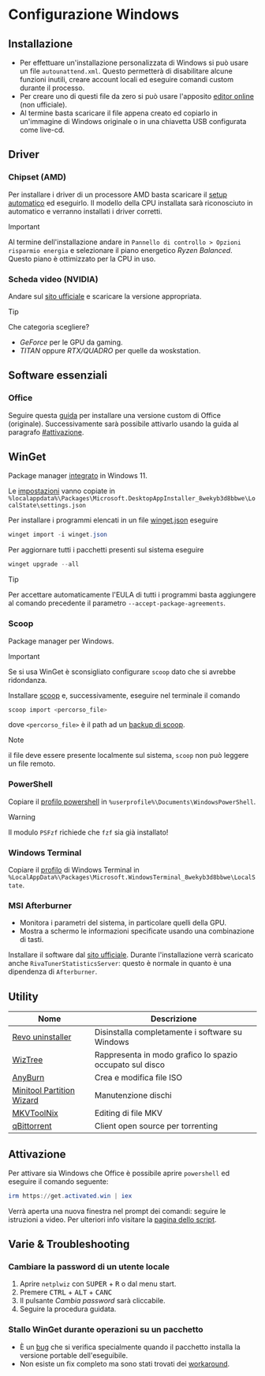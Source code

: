 # Configurazione Windows
## Installazione
- Per effettuare un'installazione personalizzata di Windows si può usare un file `autounattend.xml`. Questo permetterà di disabilitare
alcune funzioni inutili, creare account locali ed eseguire comandi custom durante il processo.
- Per creare uno di questi file da zero si può usare l'apposito [editor online](https://schneegans.de/windows/unattend-generator/) (non ufficiale).
- Al termine basta scaricare il file appena creato ed copiarlo in un'immagine di Windows originale o in una chiavetta USB
configurata come live-cd.

## Driver
### Chipset (AMD)
Per installare i driver di un processore AMD basta scaricare il
[setup automatico](https://drivers.amd.com/drivers/installer/24.10/whql/amd-software-adrenalin-edition-24.8.1-minimalsetup-240829_web.exe) ed eseguirlo.
Il modello della CPU installata sarà riconosciuto in automatico e verranno installati i driver corretti.
> [!IMPORTANT]
> Al termine dell'installazione andare in `Pannello di controllo > Opzioni risparmio energia` e selezionare il piano energetico _Ryzen Balanced_.
> Questo piano è ottimizzato per la CPU in uso.

### Scheda video (NVIDIA)
Andare sul [sito ufficiale](https://www.nvidia.com/it-it/drivers/) e scaricare la versione appropriata.
> [!TIP]
> Che categoria scegliere?
> - _GeForce_ per le GPU da gaming.
> - _TITAN_ oppure _RTX/QUADRO_ per quelle da woskstation.

## Software essenziali
### Office
Seguire questa [guida](https://gravesoft.dev/office_c2r_custom) per installare una versione custom di Office (originale).
Successivamente sarà possibile attivarlo usando la guida al paragrafo [#attivazione](#attivazione).

## WinGet
Package manager <ins>integrato</ins> in Windows 11.

Le [impostazioni](https://github.com/lu-papagni/dots-win/raw/main/winget/settings.json) vanno copiate in 
`%localappdata%\Packages\Microsoft.DesktopAppInstaller_8wekyb3d8bbwe\LocalState\settings.json`

Per installare i programmi elencati in un file [winget.json](https://github.com/lu-papagni/dots-win/raw/main/winget/winget.json) eseguire
```ps1
winget import -i winget.json
```
Per aggiornare tutti i pacchetti presenti sul sistema eseguire
```ps1
winget upgrade --all
```
> [!TIP]
> Per accettare automaticamente l'EULA di tutti i programmi basta aggiungere al comando precedente il
> parametro `--accept-package-agreements`.

### Scoop
Package manager per Windows.
> [!IMPORTANT]
> Se si usa WinGet è sconsigliato configurare `scoop` dato che si avrebbe ridondanza.

Installare [scoop](https://scoop.sh/) e, successivamente, eseguire nel terminale il comando
```ps1
scoop import <percorso_file>
```
dove `<percorso_file>` è il path ad un [backup di scoop](https://github.com/lu-papagni/dots-win/raw/main/scoop-backup.json).
> [!NOTE]
> il file deve essere presente localmente sul sistema, `scoop` non può leggere un file remoto.

### PowerShell
Copiare il [profilo powershell](https://github.com/lu-papagni/dots-win/raw/main/Microsoft.PowerShell_profile.ps1) in
`%userprofile%\Documents\WindowsPowerShell`.
> [!WARNING]
> Il modulo `PSFzf` richiede che `fzf` sia già installato!

### Windows Terminal
Copiare il [profilo](https://github.com/lu-papagni/dots-win/blob/main/windows-terminal/settings.json) di Windows Terminal
in `%LocalAppData%\Packages\Microsoft.WindowsTerminal_8wekyb3d8bbwe\LocalState`.

### MSI Afterburner
- Monitora i parametri del sistema, in particolare quelli della GPU.
- Mostra a schermo le informazioni specificate usando una combinazione di tasti.

Installare il software dal [sito ufficiale](https://www.guru3d.com/download/msi-afterburner-beta-download/).
Durante l'installazione verrà scaricato anche `RivaTunerStatisticsServer`: questo è normale in quanto è una dipendenza di `Afterburner`.

## Utility
| Nome                                                                                | Descrizione                                              |
|-------------------------------------------------------------------------------------|----------------------------------------------------------|
| [Revo uninstaller](https://www.revouninstaller.com/revo-uninstaller-free-download/) | Disinstalla completamente i software su Windows          |
| [WizTree](https://www.diskanalyzer.com/download)                                    | Rappresenta in modo grafico lo spazio occupato sul disco |
| [AnyBurn](https://www.anyburn.com/download.php)                                     | Crea e modifica file ISO                                 |
| [Minitool Partition Wizard](https://www.minitool.com/partition-manager/)            | Manutenzione dischi                                      |
| [MKVToolNix](https://www.fosshub.com/MKVToolNix.html)                               | Editing di file MKV                                      |
| [qBittorrent](https://www.qbittorrent.org/download)                                 | Client open source per torrenting                        |

## Attivazione
Per attivare sia Windows che Office è possibile aprire `powershell` ed eseguire il comando seguente:
```ps1
irm https://get.activated.win | iex
```
Verrà aperta una nuova finestra nel prompt dei comandi: seguire le istruzioni a video.
Per ulteriori info visitare la [pagina dello script](https://github.com/massgravel/Microsoft-Activation-Scripts).

## Varie & Troubleshooting
### Cambiare la password di un utente locale
1. Aprire `netplwiz` con <kbd>SUPER</kbd> + <kbd>R</kbd> o dal menu start.
2. Premere <kbd>CTRL</kbd> + <kbd>ALT</kbd> + <kbd>CANC</kbd>
3. Il pulsante _Cambia password_ sarà cliccabile.
4. Seguire la procedura guidata.

### Stallo WinGet durante operazioni su un pacchetto
- È un [bug](https://github.com/microsoft/winget-pkgs/issues/133283) che si verifica specialmente quando il pacchetto installa la versione
portable dell'eseguibile.
- Non esiste un fix completo ma sono stati trovati dei [workaround](https://github.com/microsoft/winget-cli/issues/3279).
